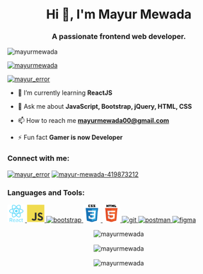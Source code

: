 <h1 align="center">Hi 👋, I'm Mayur Mewada</h1>
<h3 align="center">A passionate frontend web developer.</h3>

<p align="left"> <img src="https://komarev.com/ghpvc/?username=mayurmewada&label=Profile%20views&color=0e75b6&style=flat" alt="mayurmewada" /> </p>

<p align="left"> <a href="https://github.com/ryo-ma/github-profile-trophy"><img src="https://github-profile-trophy.vercel.app/?username=mayurmewada" alt="mayurmewada" /></a> </p>

<p align="left"> <a href="https://twitter.com/mayur_error" target="blank"><img src="https://img.shields.io/twitter/follow/mayur_error?logo=twitter&style=for-the-badge" alt="mayur_error" /></a> </p>

- 🌱 I’m currently learning **ReactJS**

- 💬 Ask me about **JavaScript, Bootstrap, jQuery, HTML, CSS**

- 📫 How to reach me **mayurmewada00@gmail.com**

- ⚡ Fun fact **Gamer is now Developer**

<h3 align="left">Connect with me:</h3>
<p align="left">
<a href="https://twitter.com/mayur_error" target="blank"><img align="center" src="https://raw.githubusercontent.com/rahuldkjain/github-profile-readme-generator/master/src/images/icons/Social/twitter.svg" alt="mayur_error" height="30" width="40" /></a>
<a href="https://linkedin.com/in/mayur-mewada-419873212" target="blank"><img align="center" src="https://raw.githubusercontent.com/rahuldkjain/github-profile-readme-generator/master/src/images/icons/Social/linked-in-alt.svg" alt="mayur-mewada-419873212" height="30" width="40" /></a>
</p>

<h3 align="left">Languages and Tools:</h3>
<p align="left">
  <a href="https://reactjs.org/" target="_blank">
    <img
      src="https://raw.githubusercontent.com/devicons/devicon/master/icons/react/react-original-wordmark.svg"
      alt="react"
      width="40"
      height="40"
    />
  </a>
  <a
    href="https://developer.mozilla.org/en-US/docs/Web/JavaScript"
    target="_blank"
  >
    <img
      src="https://raw.githubusercontent.com/devicons/devicon/master/icons/javascript/javascript-original.svg"
      alt="javascript"
      width="40"
      height="40"
    />
  </a>
  <a href="https://getbootstrap.com" target="_blank">
    <img
      src="https://upload.wikimedia.org/wikipedia/commons/thumb/b/b2/Bootstrap_logo.svg/1280px-Bootstrap_logo.svg.png"
      alt="bootstrap"
      width="40"
      height="40"
    />
  </a>
  <a href="https://www.w3schools.com/css/" target="_blank">
    <img
      src="https://raw.githubusercontent.com/devicons/devicon/master/icons/css3/css3-original-wordmark.svg"
      alt="css3"
      width="40"
      height="40"
    />
  </a>
  <a href="https://www.w3.org/html/" target="_blank">
    <img
      src="https://raw.githubusercontent.com/devicons/devicon/master/icons/html5/html5-original-wordmark.svg"
      alt="html5"
      width="40"
      height="40"
    />
  </a>
  <a href="https://git-scm.com/" target="_blank">
    <img
      src="https://www.vectorlogo.zone/logos/git-scm/git-scm-icon.svg"
      alt="git"
      width="40"
      height="40"
    />
  </a>
  <a href="https://postman.com" target="_blank">
    <img
      src="https://www.vectorlogo.zone/logos/getpostman/getpostman-icon.svg"
      alt="postman"
      width="40"
      height="40"
    />
  </a>
  <a href="https://www.figma.com/" target="_blank">
    <img
      src="https://www.vectorlogo.zone/logos/figma/figma-icon.svg"
      alt="figma"
      width="40"
      height="40"
    />
  </a>
</p>


<p align="center"><img align="center" src="https://github-readme-stats.vercel.app/api?username=mayurmewada&show_icons=true&locale=en" alt="mayurmewada" /></p>
<p align="center"><img align="center" src="https://github-readme-streak-stats.herokuapp.com/?user=mayurmewada&" alt="mayurmewada" /></p>
<p align="center"><img align="center" src="https://github-readme-stats.vercel.app/api/top-langs?username=mayurmewada&show_icons=true&locale=en&layout=compact" alt="mayurmewada" /></p>
